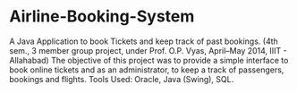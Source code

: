 # Airline-Booking-System
A Java Application to book Tickets and keep track of past bookings.
(4th sem., 3 member group project, under Prof. O.P. Vyas, April–May 2014, IIIT - Allahabad)
The objective of this project was to provide a simple interface to book online tickets and as an administrator, to keep a track of passengers, bookings and flights.
Tools Used: Oracle, Java (Swing), SQL.
